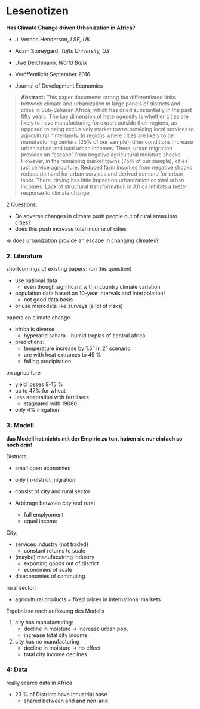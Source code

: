 # Lesenotizen

**Has Climate Change driven Urbanization in Africa?**

- J. Vernon Henderson, *LSE, UK*
- Adam Storeygard, *Tufts University, US*
- Uwe Deichmann, *World Bank*

- Veröffentlicht September 2016
- Journal of Development Economics



> **Abstract:** This paper documents strong but differentiated links between climate and urbanization in large panels of districts and cities in Sub-Saharan Africa, which has dried substantially in the past fifty years. The key dimension of heterogeneity is whether cities are likely to have manufacturing for export outside their regions, as opposed to being exclusively market towns providing local services to agricultural hinterlands. In regions where cities are likely to be manufacturing centers (25% of our sample), drier conditions increase urbanization and total urban incomes. There, urban migration provides an “escape” from negative agricultural moisture shocks. However, in the remaining market towns (75% of our sample), cities just service agriculture. Reduced farm incomes from negative shocks reduce demand for urban services and derived demand for urban labor. There, drying has little impact on urbanization or total urban incomes. Lack of structural transformation in Africa inhibits a better response to climate change.





2 Questions: 

- Do adverse changes in climate push people out of rural areas into cities?
- does this push increase total income of cities

=> does urbanization provide an escape in changing climates?

### 2: Literature

shortcomings of existing papers: (on this question)

- use national data
    - even though significant within country climate variation
- population data based on 10-year intervals and interpolation!
    - not good data basis
- or use microdata like surveys (a lot of risks)

papers on climate change

- africa is diverse
    - hyperarid sahara - humid tropics of central africa
- predictions:
    - temperature increase by 1.5° In 2° scenario
    - are with heat extrames to 45 %
    - falling precipitation

on agriculture 

- yield losses 8-15 %
- up to 47% for wheat
- less adaptation with fertilisers
    - stagnated with 19080
- only 4% irrigation 

### 3: Modell

**das Modell hat nichts mit der Empirie zu tun, haben sie nur einfach so noch drin!**

Districts:
- small open economies
- only in-district migration!

- consist of city and rural sector
- Arbitrage between city and rural
    - full emplyoment
    - equal income

City:

- services industry (not traded)
    - constant returns to scale
- (maybe) manufacutring industry
    - exporting goods out of district
    - economies of scale
- diseconomies of commuting

rural sector:

- agricultural products = fixed prices in international markets



Ergebnisse nach auflösung des Modells

1. city has manufacturing:
    - decline in moisture -> increase urban pop.
    - increase total city income
2. city has no manufacturing
    - decline in moisture -> no effect
    - total city income declines





### 4: Data

really scarce data in Africa

- 23 % of Districts have idnustrial base
    - shared between arid and non-arid

